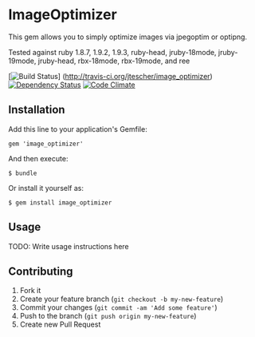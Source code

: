 # ImageOptimizer

This gem allows you to simply optimize images via jpegoptim or optipng.

Tested against ruby 1.8.7, 1.9.2, 1.9.3, ruby-head, jruby-18mode, jruby-19mode, jruby-head, rbx-18mode, rbx-19mode, and
ree

[![Build Status](https://secure.travis-ci.org/jtescher/image_optimizer.png)]
(http://travis-ci.org/jtescher/image_optimizer)
[![Dependency Status](https://gemnasium.com/jtescher/image_optimizer.png)](https://gemnasium.com/jtescher/image_optimizer)
[![Code Climate](https://codeclimate.com/badge.png)](https://codeclimate.com/github/jtescher/image_optimizer)

## Installation

Add this line to your application's Gemfile:

    gem 'image_optimizer'

And then execute:

    $ bundle

Or install it yourself as:

    $ gem install image_optimizer

## Usage

TODO: Write usage instructions here

## Contributing

1. Fork it
2. Create your feature branch (`git checkout -b my-new-feature`)
3. Commit your changes (`git commit -am 'Add some feature'`)
4. Push to the branch (`git push origin my-new-feature`)
5. Create new Pull Request
